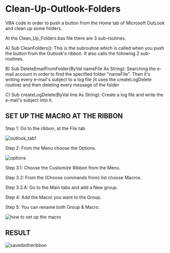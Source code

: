 # Clean-Up-Outlook-Folders
VBA code in order to push a button from the Home tab of Microsoft OutLook and clean up some folders.

At the Clean_Up_Folders.bas file there are 3 sub-routines. 


A) Sub CleanFolders(): This is the subroutine which is called when you push the button from the Outlook's ribbon.
It also calls the following 2 sub-routines. 

B) Sub DeleteEmailFromFolder(ByVal nameFile As String): Searching the e-mail account in order to find the specified 
folder "nameFile". Then it's writing every e-mail's subject to a log file (it uses the  createLogDelete routine) and 
then deleting every message of the folder

C) Sub createLogDelete(ByVal line As String): Create a log file and write the e-mail's subject into it. 
 
  
SET UP THE MACRO AT THE RIBBON 
------------------------------

Step 1:     Go to the ribbon, at the File tab.

![outlook_tab1](https://user-images.githubusercontent.com/32977750/38721816-47e7f0f8-3f04-11e8-921b-b98208d89226.JPG)

Step 2:     From the Menu choose the Options.

![options](https://user-images.githubusercontent.com/32977750/38723053-93beaa18-3f08-11e8-9263-729195743387.JPG)


Step 3.1:   Choose the Customize Ribbon from the Menu.

Step 3.2:   From the (Choose commands from) list choose Macros.

Step 3.3.A: Go to the Main tabs and add a New group. 

Step 4:     Add the Macro you want to the Group.

Step 5:     You can rename both Group & Macro. 

![how to set up the macro](https://user-images.githubusercontent.com/32977750/38723350-7538977e-3f09-11e8-8094-a04a2a337a0e.JPG) 
  
   
   
RESULT
------
![savedintheribbon](https://user-images.githubusercontent.com/32977750/38730113-00a7e6a2-3f1e-11e8-81b1-2d2c76685f66.JPG)
